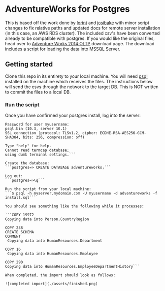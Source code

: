 # AdventureWorks for Postgres

This is based off the work done by [lorint](https://github.com/lorint/AdventureWorks-for-Postgres) and [josibake](https://github.com/NorfolkDataSci/adventure-works-postgres/) with minor script changes to fix relative paths and updated docs for remote server installation (in this case, an AWS RDS cluster). The included csv's have been converted already to be compatible with postgres. If you would like the original files, head over to [Adventure Works 2014 OLTP](https://msftdbprodsamples.codeplex.com/downloads/get/880662) download page. The download includes a script for loading the data into MSSQL Server.

## Getting started

Clone this repo in its entirety to your local machine. You will need [psql](https://www.postgresql.org/download/) installed on the machine which receives the files. The instructions below will send the csvs through the network to the target DB. This is NOT written to commit the files to a local DB.

### Run the script

Once you have confirmed your postgres install, log into the server:

```$ psql -h myserver.mydomain.com -U myusername -d postgres
Password for user myusername: 
psql.bin (10.3, server 10.1)
SSL connection (protocol: TLSv1.2, cipher: ECDHE-RSA-AES256-GCM-SHA384, bits: 256, compression: off)

Type "help" for help.
Cannot read termcap database;
using dumb terminal settings.```

Create the database:
```postgres=> CREATE DATABASE adventureworks;```

Log out:
```postgres=>\q```

Run the script from your local machine:
```$ psql -h myserver.mydomain.com -U myusername -d adventureworks -f install.sql``` 

You should see something like the following while it processes:

```COPY 19972
Copying data into Person.CountryRegion

COPY 238
CREATE SCHEMA
COMMENT
 Copying data into HumanResources.Department

COPY 16
 Copying data into HumanResources.Employee

COPY 290
Copying data into HumanResources.EmployeeDepartmentHistory```

When completed, the import should look as follows:

![completed import](./assets/finished.png)
